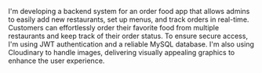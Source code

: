 I'm developing a backend system for an order food app that allows admins to easily add new restaurants, set up menus, and track orders in real-time.
Customers can effortlessly order their favorite food from multiple restaurants and keep track of their order status. 
To ensure secure access, I'm using JWT authentication and a reliable MySQL database. I'm also using Cloudinary to handle images, delivering visually appealing graphics to enhance the user experience.
